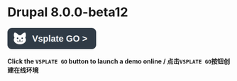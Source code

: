 # Drupal 8.0.0-beta12

<a href="https://www.vsplate.com/?docker-compose=https://github.com/vsplate/dcenvs/drupal/8.0.0-beta12"><img alt="VSPLATE GO" src="https://raw.githubusercontent.com/vsplate/images/master/vsgo_btn.png" width="200px"></a>

**Click the `VSPLATE GO` button to launch a demo online / 点击`VSPLATE GO`按钮创建在线环境**